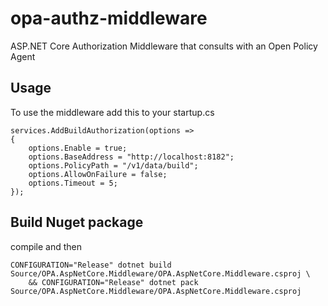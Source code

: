 # opa-authz-middleware
ASP.NET Core Authorization Middleware that consults with an Open Policy Agent

## Usage

To use the middleware add this to your startup.cs
```
services.AddBuildAuthorization(options =>
{
    options.Enable = true;
    options.BaseAddress = "http://localhost:8182";
    options.PolicyPath = "/v1/data/build";
    options.AllowOnFailure = false;
    options.Timeout = 5;
});
```

## Build Nuget package
compile and then
```
CONFIGURATION="Release" dotnet build Source/OPA.AspNetCore.Middleware/OPA.AspNetCore.Middleware.csproj \
    && CONFIGURATION="Release" dotnet pack Source/OPA.AspNetCore.Middleware/OPA.AspNetCore.Middleware.csproj
```
